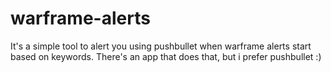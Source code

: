# warframe-alerts

It's a simple tool to alert you using pushbullet when warframe alerts start based on keywords.
There's an app that does that, but i prefer pushbullet :)
